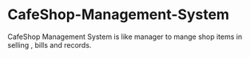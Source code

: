 # CafeShop-Management-System
CafeShop Management
System is like manager to mange shop items in selling , bills and records. 
